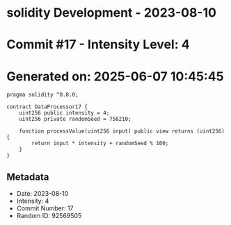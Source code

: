 ﻿# solidity Development - 2023-08-10
# Commit #17 - Intensity Level: 4
# Generated on: 2025-06-07 10:45:45
```solidity
pragma solidity ^0.8.0;

contract DataProcessor17 {
    uint256 public intensity = 4;
    uint256 private randomSeed = 758210;

    function processValue(uint256 input) public view returns (uint256) {
        return input * intensity + randomSeed % 100;
    }
}
```
## Metadata
- Date: 2023-08-10
- Intensity: 4
- Commit Number: 17
- Random ID: 92569505
